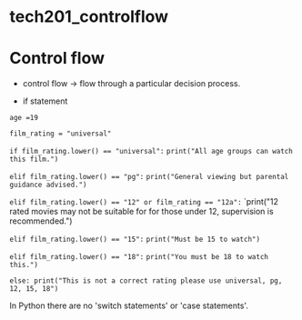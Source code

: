 # tech201_controlflow

# Control flow

- control flow -> flow through a particular decision process.

- if statement

 `age =19`

`film_rating = "universal"`

`if film_rating.lower() == "universal":`
    `print("All age groups can watch this film.")`

`elif film_rating.lower() == "pg":`
     `print("General viewing but parental guidance advised.")`

`elif film_rating.lower() == "12" or film_rating == "12a":`
   `print("12 rated movies may not be suitable for for those under 12, supervision is recommended.")

`elif film_rating.lower() == "15":`
    `print("Must be 15 to watch")`

`elif film_rating.lower() == "18":`
    `print("You must be 18 to watch this.")`

`else:
    print("This is not a correct rating please use universal, pg, 12, 15, 18")`

In Python there are no 'switch statements' or 'case statements'.
